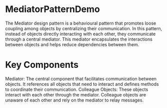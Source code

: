 # MediatorPatternDemo

The Mediator design pattern is a behavioural pattern that promotes loose coupling among objects by centralizing their communication. In this pattern, instead of objects directly interacting with each other, they communicate through a central mediator. This mediator encapsulates the interactions between objects and helps reduce dependencies between them.

# Key Components
Mediator: The central component that facilitates communication between objects. It references all objects that need to interact and defines methods to coordinate their communication.
Colleague Objects: These objects interact with each other through the mediator. Colleague objects are unaware of each other and rely on the mediator to relay messages.

